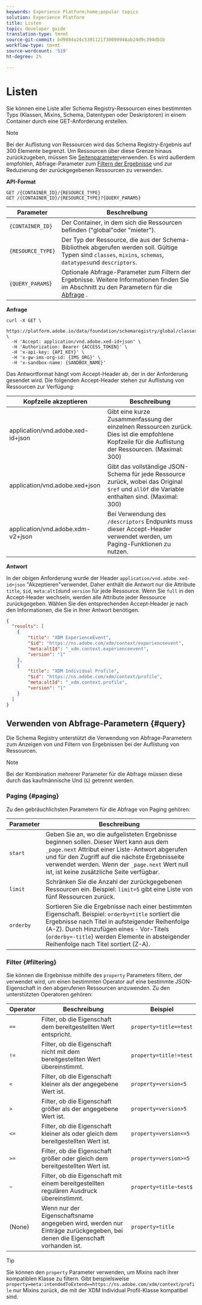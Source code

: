 ```yaml
---
keywords: Experience Platform;home;popular topics
solution: Experience Platform
title: Listen
topic: developer guide
translation-type: tm+mt
source-git-commit: bd9884a24c5301121f30090946ab24d9c394db1b
workflow-type: tm+mt
source-wordcount: '519'
ht-degree: 2%

---
```



# Listen

Sie können eine Liste aller Schema Registry-Ressourcen eines bestimmten Typs (Klassen, Mixins, Schema, Datentypen oder Deskriptoren) in einem Container durch eine GET-Anforderung erstellen.

>[!NOTE]
>
>Bei der Auflistung von Ressourcen wird das Schema Registry-Ergebnis auf 300 Elemente begrenzt. Um Ressourcen über diese Grenze hinaus zurückzugeben, müssen Sie [Seitenparameter](#paging)verwenden. Es wird außerdem empfohlen, Abfrage-Parameter zum [Filtern der Ergebnisse](#filtering) und zur Reduzierung der zurückgegebenen Ressourcen zu verwenden.

**API-Format**

```http
GET /{CONTAINER_ID}/{RESOURCE_TYPE}
GET /{CONTAINER_ID}/{RESOURCE_TYPE}?{QUERY_PARAMS}
```

| Parameter | Beschreibung |
| --- | --- |
| `{CONTAINER_ID}` | Der Container, in dem sich die Ressourcen befinden (&quot;global&quot;oder &quot;mieter&quot;). |
| `{RESOURCE_TYPE}` | Der Typ der Ressource, die aus der Schema-Bibliothek abgerufen werden soll. Gültige Typen sind `classes`, `mixins`, `schemas`, `datatypes`und `descriptors`. |
| `{QUERY_PARAMS`} | Optionale Abfrage-Parameter zum Filtern der Ergebnisse. Weitere Informationen finden Sie im Abschnitt zu den Parametern für die [Abfrage](#query) . |

**Anfrage**

```SHELL
curl -X GET \
  https://platform.adobe.io/data/foundation/schemaregistry/global/classes&limit=2 \
  -H 'Accept: application/vnd.adobe.xed-id+json' \
  -H 'Authorization: Bearer {ACCESS_TOKEN}' \
  -H 'x-api-key: {API_KEY}' \
  -H 'x-gw-ims-org-id: {IMS_ORG}' \
  -H 'x-sandbox-name: {SANDBOX_NAME}'
```

Das Antwortformat hängt vom Accept-Header ab, der in der Anforderung gesendet wird. Die folgenden Accept-Header stehen zur Auflistung von Ressourcen zur Verfügung:

| Kopfzeile akzeptieren | Beschreibung |
| ------- | ------------ |
| application/vnd.adobe.xed-id+json | Gibt eine kurze Zusammenfassung der einzelnen Ressourcen zurück. Dies ist die empfohlene Kopfzeile für die Auflistung der Ressourcen. (Maximal: 300) |
| application/vnd.adobe.xed+json | Gibt das vollständige JSON-Schema für jede Ressource zurück, wobei das Original `$ref` und `allOf` die Variable enthalten sind. (Maximal: 300) |
| application/vnd.adobe.xdm-v2+json | Bei Verwendung des `/descriptors` Endpunkts muss dieser Accept-Header verwendet werden, um Paging-Funktionen zu nutzen. |

**Antwort**

In der obigen Anforderung wurde der Header `application/vnd.adobe.xed-id+json` &quot;Akzeptieren&quot;verwendet. Daher enthält die Antwort nur die Attribute `title`, `$id`, `meta:altId`und `version` für jede Ressource. Wenn Sie `full` in den Accept-Header wechseln, werden alle Attribute jeder Ressource zurückgegeben. Wählen Sie den entsprechenden Accept-Header je nach den Informationen, die Sie in Ihrer Antwort benötigen.

```JSON
{
  "results": [
    {
        "title": "XDM ExperienceEvent",
        "$id": "https://ns.adobe.com/xdm/context/experienceevent",
        "meta:altId": "_xdm.context.experienceevent",
        "version": "1"
    },
    {
        "title": "XDM Individual Profile",
        "$id": "https://ns.adobe.com/xdm/context/profile",
        "meta:altId": "_xdm.context.profile",
        "version": "1"
    }
  ]
}
```

## Verwenden von Abfrage-Parametern {#query}

Die Schema Registry unterstützt die Verwendung von Abfrage-Parametern zum Anzeigen von  und Filtern von Ergebnissen bei der Auflistung von Ressourcen.

>[!NOTE]
>
>Bei der Kombination mehrerer Parameter für die Abfrage müssen diese durch das kaufmännische Und (`&`) getrennt werden.

### Paging {#paging}

Zu den gebräuchlichsten Parametern für die Abfrage von Paging gehören:

| Parameter | Beschreibung |
| --- | --- |
| `start` | Geben Sie an, wo die aufgelisteten Ergebnisse beginnen sollen. Dieser Wert kann aus dem `_page.next` Attribut einer Liste-Antwort abgerufen und für den Zugriff auf die nächste Ergebnisseite verwendet werden. Wenn der `_page.next` Wert null ist, ist keine zusätzliche Seite verfügbar. |
| `limit` | Schränken Sie die Anzahl der zurückgegebenen Ressourcen ein. Beispiel: `limit=5` gibt eine Liste von fünf Ressourcen zurück. |
| `orderby` | Sortieren Sie die Ergebnisse nach einer bestimmten Eigenschaft. Beispiel: `orderby=title` sortiert die Ergebnisse nach Titel in aufsteigender Reihenfolge (A-Z). Durch Hinzufügen eines `-` Vor-Titels (`orderby=-title`) werden Elemente in absteigender Reihenfolge nach Titel sortiert (Z-A). |

### Filter {#filtering}

Sie können die Ergebnisse mithilfe des `property` Parameters filtern, der verwendet wird, um einen bestimmten Operator auf eine bestimmte JSON-Eigenschaft in den abgerufenen Ressourcen anzuwenden. Zu den unterstützten Operatoren gehören:

| Operator | Beschreibung | Beispiel |
| --- | --- | --- |
| `==` | Filter, ob die Eigenschaft dem bereitgestellten Wert entspricht. | `property=title==test` |
| `!=` | Filter, ob die Eigenschaft nicht mit dem bereitgestellten Wert übereinstimmt. | `property=title!=test` |
| `<` | Filter, ob die Eigenschaft kleiner als der angegebene Wert ist. | `property=version<5` |
| `>` | Filter, ob die Eigenschaft größer als der angegebene Wert ist. | `property=version>5` |
| `<=` | Filter, ob die Eigenschaft kleiner als oder gleich dem bereitgestellten Wert ist. | `property=version<=5` |
| `>=` | Filter, ob die Eigenschaft größer oder gleich dem bereitgestellten Wert ist. | `property=version>=5` |
| `~` | Filter, ob die Eigenschaft mit einem bereitgestellten regulären Ausdruck übereinstimmt. | `property=title~test$` |
| (None) | Wenn nur der Eigenschaftsname angegeben wird, werden nur Einträge zurückgegeben, bei denen die Eigenschaft vorhanden ist. | `property=title` |

>[!TIP]
>
>Sie können den `property` Parameter verwenden, um Mixins nach ihrer kompatiblen Klasse zu filtern. Gibt beispielsweise `property=meta:intendedToExtend==https://ns.adobe.com/xdm/context/profile` nur Mixins zurück, die mit der XDM Individual Profil-Klasse kompatibel sind.
